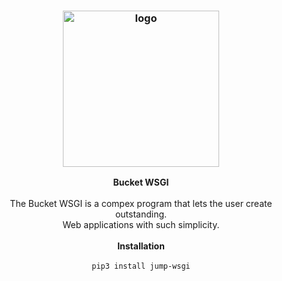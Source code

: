 <h3 align="center"><img src="IMG_0760.png" alt="logo" height="250px"></h3>

<p align="center">
    <b>Bucket WSGI</b><br>
    <br>
    The Bucket WSGI is a compex program that lets the user create outstanding.
    <br>Web applications with such simplicity.
    <br>
    <br>
    <b>Installation</b><br>
    <br>
    <code>pip3 install jump-wsgi</code>
</p>

